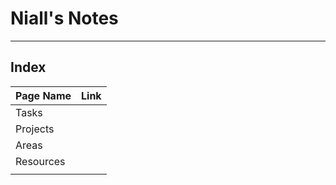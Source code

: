 # Niall's Notes

---

## Index

| Page Name | Link |
| --------- | ---- |
| Tasks     |      |
| Projects  |      |
| Areas     |      |
| Resources |      |
|           |      |

